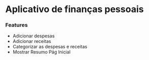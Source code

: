 # Aplicativo de finanças pessoais

### Features
- Adicionar despesas
- Adicionar receitas
- Categorizar as despesas e receitas
- Mostrar Resumo Pág Inicial